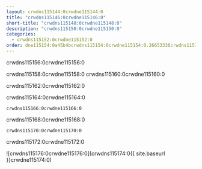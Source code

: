 ```yaml
---
layout: crwdns115144:0crwdne115144:0
title: "crwdns115146:0crwdne115146:0"
short-title: "crwdns115148:0crwdne115148:0"
description: "crwdns115150:0crwdne115150:0"
categories:
  - crwdns115152:0crwdne115152:0
order: dne115154:0a45b4bcrwdns115154:0crwdne115154:0.26653336crwdns115154:0crwdne115154:0
---
```

crwdns115156:0crwdne115156:0

crwdns115158:0crwdne115158:0 crwdns115160:0crwdne115160:0

crwdns115162:0crwdne115162:0

crwdns115164:0crwdne115164:0

`crwdns115166:0crwdne115166:0`

crwdns115168:0crwdne115168:0

`crwdns115170:0crwdne115170:0`

crwdns115172:0crwdne115172:0

![crwdns115176:0crwdne115176:0](crwdns115174:0{{ site.baseurl }}crwdne115174:0)